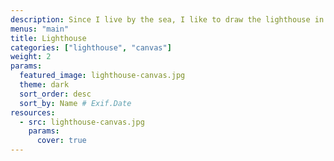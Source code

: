```yaml
---
description: Since I live by the sea, I like to draw the lighthouse in Cabo de Palos.
menus: "main"
title: Lighthouse
categories: ["lighthouse", "canvas"]
weight: 2
params:
  featured_image: lighthouse-canvas.jpg
  theme: dark
  sort_order: desc
  sort_by: Name # Exif.Date
resources:
  - src: lighthouse-canvas.jpg
    params:
      cover: true
---
```

